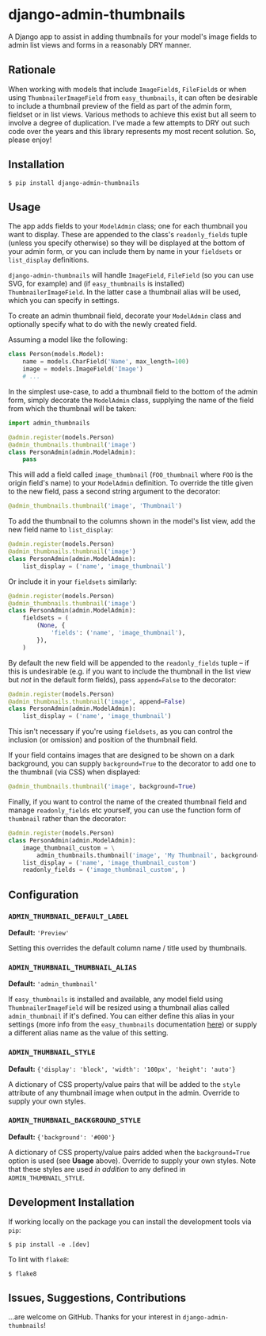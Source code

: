 # django-admin-thumbnails

A Django app to assist in adding thumbnails for your model's image fields to admin list views and forms in a reasonably DRY manner.

## Rationale

When working with models that include `ImageField`s, `FileField`s or when using `ThumbnailerImageField` from `easy_thumbnails`, it can often be desirable to include a thumbnail preview of the field as part of the admin form, fieldset or in list views. Various methods to achieve this exist but all seem to involve a degree of duplication. I've made a few attempts to DRY out such code over the years and this library represents my most recent solution. So, please enjoy!

## Installation

```
$ pip install django-admin-thumbnails
```

## Usage

The app adds fields to your `ModelAdmin` class; one for each thumbnail you want to display. These are appended to the class's `readonly_fields` tuple (unless you specify otherwise) so they will be displayed at the bottom of your admin form, or you can include them by name in your `fieldsets` or `list_display` definitions.

`django-admin-thumbnails` will handle `ImageField`, `FileField` (so you can use SVG, for example) and (if `easy_thumbnails` is installed) `ThumbnailerImageField`. In the latter case a thumbnail alias will be used, which you can specify in settings.

To create an admin thumbnail field, decorate your `ModelAdmin` class and optionally specify what to do with the newly created field.

Assuming a model like the following:

```python
class Person(models.Model):
    name = models.CharField('Name', max_length=100)
    image = models.ImageField('Image')
    # ...
```

In the simplest use-case, to add a thumbnail field to the bottom of the admin form, simply decorate the `ModelAdmin` class, supplying the name of the field from which the thumbnail will be taken:

```python
import admin_thumbnails

@admin.register(models.Person)
@admin_thumbnails.thumbnail('image')
class PersonAdmin(admin.ModelAdmin):
    pass
```

This will add a field called `image_thumbnail` (`FOO_thumbnail` where `FOO` is the origin field's name) to your `ModelAdmin` definition. To override the title given to the new field, pass a second string argument to the decorator:

```python
@admin_thumbnails.thumbnail('image', 'Thumbnail')
```

To add the thumbnail to the columns shown in the model's list view, add the new field name to `list_display`:

```python
@admin.register(models.Person)
@admin_thumbnails.thumbnail('image')
class PersonAdmin(admin.ModelAdmin):
    list_display = ('name', 'image_thumbnail')
```

Or include it in your `fieldsets` similarly:

```python
@admin.register(models.Person)
@admin_thumbnails.thumbnail('image')
class PersonAdmin(admin.ModelAdmin):
    fieldsets = (
        (None, {
            'fields': ('name', 'image_thumbnail'),
        }),
    )
```

By default the new field will be appended to the `readonly_fields` tuple – if this is undesirable (e.g. if you want to include the thumbnail in the list view but _not_ in the default form fields), pass `append=False` to the decorator:

```python
@admin.register(models.Person)
@admin_thumbnails.thumbnail('image', append=False)
class PersonAdmin(admin.ModelAdmin):
    list_display = ('name', 'image_thumbnail')
```

This isn't necessary if you're using `fieldsets`, as you can control the inclusion (or omission) and position of the thumbnail field.

If your field contains images that are designed to be shown on a dark background, you can supply `background=True` to the decorator to add one to the thumbnail (via CSS) when displayed:

```python
@admin_thumbnails.thumbnail('image', background=True)
```

Finally, if you want to control the name of the created thumbnail field and manage `readonly_fields` etc yourself, you can use the function form of `thumbnail` rather than the decorator:

```python
@admin.register(models.Person)
class PersonAdmin(admin.ModelAdmin):
    image_thumbnail_custom = \
        admin_thumbnails.thumbnail('image', 'My Thumbnail', background=True)
    list_display = ('name', 'image_thumbnail_custom')
    readonly_fields = ('image_thumbnail_custom', )
```

## Configuration

### `ADMIN_THUMBNAIL_DEFAULT_LABEL`

**Default:** `'Preview'`

Setting this overrides the default column name / title used by thumbnails.

### `ADMIN_THUMBNAIL_THUMBNAIL_ALIAS`

**Default:** `'admin_thumbnail'`

If `easy_thumbnails` is installed and available, any model field using `ThumbnailerImageField` will be resized using a thumbnail alias called `admin_thumbnail` if it's defined. You can either define this alias in your settings (more info from the `easy_thumbnails` documentation [here](https://easy-thumbnails.readthedocs.io/en/stable/usage/#thumbnail-aliases)) or supply a different alias name as the value of this setting.

### `ADMIN_THUMBNAIL_STYLE`

**Default:** `{'display': 'block', 'width': '100px', 'height': 'auto'}`

A dictionary of CSS property/value pairs that will be added to the `style` attribute of any thumbnail image when output in the admin. Override to supply your own styles.

### `ADMIN_THUMBNAIL_BACKGROUND_STYLE`

**Default:** `{'background': '#000'}`

A dictionary of CSS property/value pairs added when the `background=True` option is used (see **Usage** above). Override to supply your own styles. Note that these styles are used _in addition_ to any defined in `ADMIN_THUMBNAIL_STYLE`.

## Development Installation

If working locally on the package you can install the development tools via `pip`:

```shell
$ pip install -e .[dev]
```

To lint with `flake8`:

```shell
$ flake8
```

## Issues, Suggestions, Contributions

...are welcome on GitHub. Thanks for your interest in `django-admin-thumbnails`!
